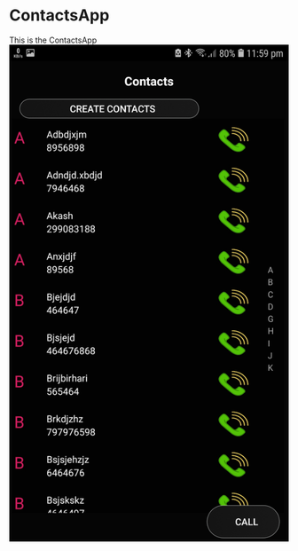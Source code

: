# ContactsApp
This is the ContactsApp
![ScreenShot](https://github.com/akashsin1996/ContactsApp/blob/master/Screenshot_20191223-235920_ContactsApp.jpg)
